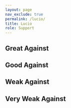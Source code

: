 ```yaml
---
layout: page
nav_exclude: true
permalink: /lucio/
title: Lucio
role: Support
---
```

## Great Against

## Good Against

## Weak Against

## Very Weak Against